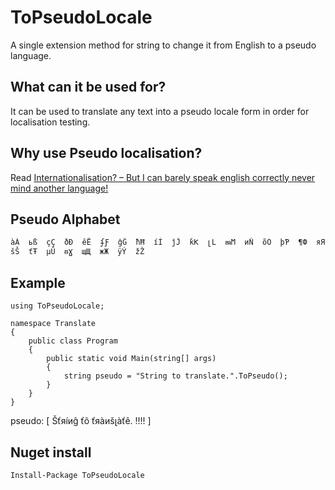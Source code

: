 ﻿# ToPseudoLocale
A single extension method for string to change it from English to a pseudo language. 

## What can it be used for?
It can be used to translate any text into a pseudo locale form in order for localisation testing.

## Why use Pseudo localisation?
Read [Internationalisation? – But I can barely speak english correctly never mind another language!](http://blog.reiversolutions.co.uk/internationalisation)

## Pseudo Alphabet

    àÀ  ьß  çÇ  ðÐ  êË  ʄƑ  ĝĜ  ħĦ  íÍ  ĵĴ  ƙƘ  լԼ  ᵯϺ  иÑ  õÖ  þƤ  ¶Ф  яЯ  šŠ  ťŦ  µÛ  ᵿƔ  щЩ  жЖ  ÿÝ  žŽ
	
## Example

    using ToPseudoLocale;
	
    namespace Translate
    {
        public class Program
        {
            public static void Main(string[] args)
            {
                string pseudo = "String to translate.".ToPseudo();
            }
        }
    }
	
pseudo: [ Šťяíиĝ ťõ ťяàиšլàťê. !!!! ]

## Nuget install

    Install-Package ToPseudoLocale 
